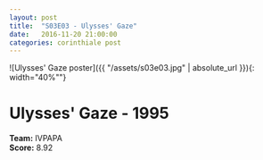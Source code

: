 ```yaml
---
layout: post
title:  "S03E03 - Ulysses' Gaze"
date:   2016-11-20 21:00:00
categories: corinthiale post
---
```


![Ulysses' Gaze poster]({{ "/assets/s03e03.jpg" | absolute_url }}){: width="40%""}

# **Ulysses' Gaze** - 1995

**Team:** IVPAPA
<br/>
**Score:** 8.92

